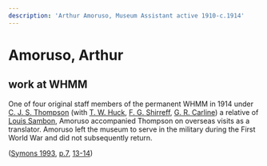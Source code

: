 ```yaml
---
description: 'Arthur Amoruso, Museum Assistant active 1910-c.1914'
---
```


# Amoruso, Arthur

## work at WHMM

One of four original staff members of the permanent WHMM in 1914 under [C. J. S. Thompson](https://github.com/wellcomecollection/transcribe-wellcome/tree/fb78dd8331114febeba8a2c711df6e47a1226461/research/people/alphabetical/research/people/alphabetical/thompson-cjs.md) \(with [T. W. Huck](https://github.com/wellcomecollection/transcribe-wellcome/tree/fb78dd8331114febeba8a2c711df6e47a1226461/research/people/alphabetical/research/people/alphabetical/huck-tw.md), [F. G. Shirreff](shirreff.md), [G. R. Carline](https://github.com/wellcomecollection/transcribe-wellcome/tree/fb78dd8331114febeba8a2c711df6e47a1226461/research/people/alphabetical/research/people/alphabetical/carline-gr.md)\) a relative of [Louis Sambon](https://github.com/wellcomecollection/transcribe-wellcome/tree/fb78dd8331114febeba8a2c711df6e47a1226461/research/people/alphabetical/research/people/alphabetical/sambon.md), Amoruso accompanied Thompson on overseas visits as a translator. Amoruso left the museum to serve in the military during the First World War and did not subsequently return.

\([Symons 1993](https://archive.org/details/Symons1993/), [p.7](https://archive.org/details/Symons1993/page/n11/mode/2up), [13-14](https://archive.org/details/Symons1993/page/n17/mode/2up)\)
